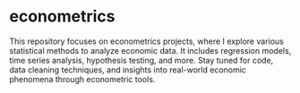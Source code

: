 # econometrics
This repository focuses on econometrics projects, where I explore various statistical methods to analyze economic data. It includes regression models, time series analysis, hypothesis testing, and more. Stay tuned for code, data cleaning techniques, and insights into real-world economic phenomena through econometric tools.
